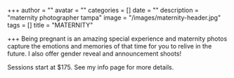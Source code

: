 +++
author = ""
avatar = ""
categories = []
date = ""
description = "maternity photographer tampa"
image = "/images/maternity-header.jpg"
tags = []
title = "MATERNITY"

+++
Being pregnant is an amazing special experience and maternity photos capture the emotions and memories of that time for you to relive in the future. I also offer gender reveal and announcement shoots!

Sessions start at $175.  See my info page for more details.